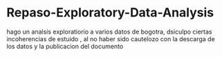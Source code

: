 # Repaso-Exploratory-Data-Analysis
hago un analsis exploratiorio a varios datos de bogotra, dsiculpo ciertas incoherencias de estuido , al no haber sido cautelozo con la descarga de los datos y la publicacion del documento 
